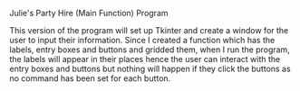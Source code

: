 Julie's Party Hire (Main Function) Program

This version of the program will set up Tkinter and create a window
for the user to input their information. Since I created a function
which has the labels, entry boxes and buttons and gridded them, when
I run the program, the labels will appear in their places hence the 
user can interact with the entry boxes and buttons but nothing will
happen if they click the buttons as no command has been set for each
button.